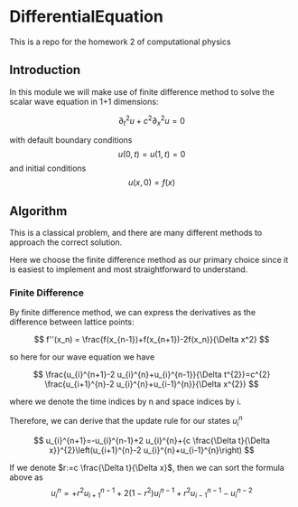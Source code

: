 # DifferentialEquation
This is a repo for the homework 2 of computational physics

## Introduction
In this module we will make use of finite difference method to solve the scalar wave equation in 1+1 dimensions:

$$ \partial_t^2 u + c^2 \partial_x^2 u = 0$$

with default boundary conditions
$$ u(0, t) = u(1, t) = 0 $$
and initial conditions 
$$ u(x, 0) = f(x) $$

## Algorithm

This is a classical problem, and there are many different methods to approach the correct solution.

Here we choose the finite difference method as our primary choice since it is easiest to implement and most straightforward to understand.


### Finite Difference

By finite difference method, we can express the derivatives as the difference between lattice points:

$$ f''(x_n) = \frac{f(x_{n-1})+f(x_{n+1})-2f(x_n)}{\Delta x^2} $$

so here for our wave equation we have

$$ \frac{u_{i}^{n+1}-2 u_{i}^{n}+u_{i}^{n-1}}{\Delta t^{2}}=c^{2} \frac{u_{i+1}^{n}-2 u_{i}^{n}+u_{i-1}^{n}}{\Delta x^{2}} $$

where we denote the time indices by n and space indices by i.

Therefore, we can derive that the update rule for our states $u_i^n$

$$ u_{i}^{n+1}=-u_{i}^{n-1}+2 u_{i}^{n}+{c \frac{\Delta t}{\Delta x}}^{2}\left(u_{i+1}^{n}-2 u_{i}^{n}+u_{i-1}^{n}\right) $$

If we denote $r:=c \frac{\Delta t}{\Delta x}$, then we can sort the formula above as 
$$ u_{i}^{n}=+{r}^{2}u_{i+1}^{n-1}+2(1-r^2) u_{i}^{n-1}+{r}^{2} u_{i-1}^{n-1} -u_{i}^{n-2} $$
